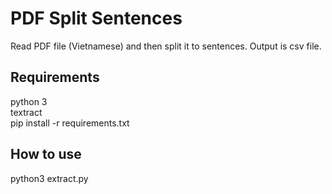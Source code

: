 # PDF Split Sentences
Read PDF file (Vietnamese) and then split it to sentences. Output is csv file.
## Requirements
python 3 <br />
textract <br />
pip install -r requirements.txt
## How to use
python3 extract.py
